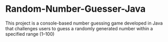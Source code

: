 # Random-Number-Guesser-Java
This project is a console-based number guessing game developed in Java that challenges users to guess a randomly generated number within a specified range (1–100)
